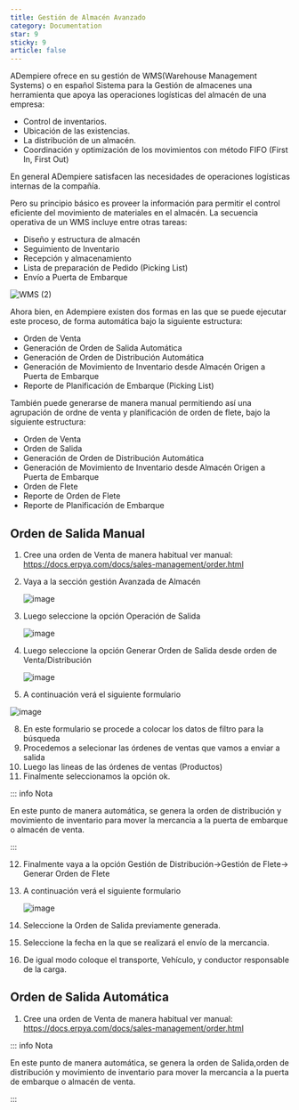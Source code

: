 ```yaml
---
title: Gestión de Almacén Avanzado
category: Documentation
star: 9
sticky: 9
article: false
---
```



ADempiere ofrece en su gestión de WMS(Warehouse Management Systems) o en español Sistema para la Gestión de almacenes una herramienta que apoya  las operaciones logísticas del almacén de una empresa:

- Control de inventarios.
- Ubicación de las existencias.
- La distribución de un almacén.
- Coordinación y optimización de los movimientos con método FIFO (First In, First Out)

En general ADempiere satisfacen las necesidades de operaciones logísticas internas de la compañía.

Pero su principio básico es proveer la información para permitir el control eficiente del movimiento de materiales en el almacén. La secuencia operativa de un WMS incluye entre otras tareas:

- Diseño y estructura de almacén
- Seguimiento de Inventario
- Recepción y almacenamiento
- Lista de preparación de Pedido (Picking List)
- Envío a Puerta de Embarque

![WMS (2)](https://github.com/erpcya/docs/assets/9578152/ac99f164-7305-4791-abb2-c29f7d8ba539)


Ahora bien, en Adempiere existen dos formas en las que se puede ejecutar este proceso, de forma automática bajo la siguiente estructura:

- Orden de Venta
- Generación de Orden de Salida Automática
- Generación de Orden de Distribución Automática
- Generación de Movimiento de Inventario desde Almacén Origen a Puerta de Embarque
- Reporte de Planificación de Embarque (Picking List)

También puede generarse de manera manual permitiendo así una agrupación de ordne de venta y planificación de orden de flete, bajo la siguiente estructura:

- Orden de Venta
- Orden de Salida
- Generación de Orden de Distribución Automática
- Generación de Movimiento de Inventario desde Almacén Origen a Puerta de Embarque
- Orden de Flete
- Reporte de Orden de Flete
- Reporte de Planificación de Embarque

 
##  Orden de Salida Manual

1. Cree una orden de Venta de manera habitual ver manual: https://docs.erpya.com/docs/sales-management/order.html
2. Vaya a la sección gestión Avanzada de Almacén

   ![image](https://github.com/erpcya/docs/assets/9578152/30bd3f01-6bf0-45f1-a1da-e18b266be282)
   
4. Luego seleccione la opción Operación de Salida

   ![image](https://github.com/erpcya/docs/assets/9578152/b38bfe7f-422b-404b-b03b-9de62651a355)
   
6. Luego seleccione la opción Generar Orden de Salida desde orden de Venta/Distribución

   ![image](https://github.com/erpcya/docs/assets/9578152/3c08e0fd-7632-469a-b42f-bfa5abad8a3a)
   
7. A continuación verá el siguiente formulario
 
  ![image](https://github.com/erpcya/docs/assets/9578152/9fac4a98-ef2d-452c-a44d-ba9eb1b74066)
  
8. En este formulario se procede a colocar los datos de filtro para la búsqueda
9. Procedemos a selecionar las órdenes de ventas que vamos a enviar a salida
10. Luego las lineas de las órdenes de ventas (Productos)
11. Finalmente seleccionamos la opción ok.

::: info Nota

En este punto de manera automática, se genera la orden de distribución y movimiento de inventario para mover la mercancia a la puerta de embarque o almacén de venta.

:::

12. Finalmente vaya a la opción Gestión de Distribución->Gestión de Flete-> Generar Orden de Flete
13. A continuación verá el siguiente formulario
    
    ![image](https://github.com/erpcya/docs/assets/9578152/93ac3f95-ad7b-4911-b256-b7c3b1cdad7f)
    
15. Seleccione la Orden de Salida previamente generada.
16. Seleccione la fecha en la que se realizará el envío de la mercancia.
17. De igual modo coloque el transporte, Vehículo, y conductor responsable de la carga.


##  Orden de Salida Automática

1. Cree una orden de Venta de manera habitual ver manual: https://docs.erpya.com/docs/sales-management/order.html

::: info Nota

En este punto de manera automática, se genera la orden de Salida,orden de distribución y movimiento de inventario para mover la mercancia a la puerta de embarque o almacén de venta.

:::


